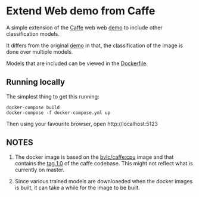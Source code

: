 # Extend Web demo from Caffe

A simple extension of the [Caffe](https://github.com/BVLC/caffe)
web web [demo](https://github.com/BVLC/caffe/tree/master/examples/web_demo)
to include other classification models.

It differs from the original [demo](http://demo.caffe.berkeleyvision.org/)
in that, the classification of the image is done over multiple models.

Models that are included can be viewed in the
[Dockerfile](blob/master/Dockerfile).

## Running locally

The simplest thing to get this running:

    docker-compose build
    docker-compose -f docker-compose.yml up

Then using your favourite browser, open http://localhost:5123

## NOTES

1. The docker image is based on the
   [bvlc/caffe:cpu](https://hub.docker.com/r/bvlc/caffe/tags/)
   image and that contains the [tag 1.0](https://github.com/BVLC/caffe/blob/master/docker/cpu/Dockerfile#L32-L34) of the caffe codebase. This might
   not reflect what is currently on master.

2. Since various trained models are downloaeded when the docker images is
   built, it can take a while for the image to be built.
